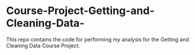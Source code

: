 Course-Project-Getting-and-Cleaning-Data-
=========================================

This repo contains the code for performing my analysis for the Getting and Cleaning Data Course Project.
